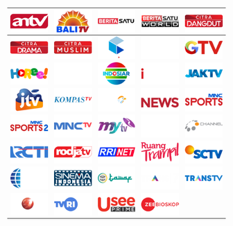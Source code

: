 | ![](https://raw.githubusercontent.com/RevGear/logo/master/Countries/ID/ANTV.png)| ![](https://raw.githubusercontent.com/RevGear/logo/master/Countries/ID/BaliTV.png)| ![](https://raw.githubusercontent.com/RevGear/logo/master/Countries/ID/BeritaSatu.png)| ![](https://raw.githubusercontent.com/RevGear/logo/master/Countries/ID/BeritaSatuWorld.png)| ![](https://raw.githubusercontent.com/RevGear/logo/master/Countries/ID/CitraDangdut.png)| 
|:---:|:---:|:---:|:---:|:---:| 
| ![](https://raw.githubusercontent.com/RevGear/logo/master/Countries/ID/CitraDrama.png)| ![](https://raw.githubusercontent.com/RevGear/logo/master/Countries/ID/CitraMuslim.png)| ![](https://raw.githubusercontent.com/RevGear/logo/master/Countries/ID/CitraTV.png)| ![](https://raw.githubusercontent.com/RevGear/logo/master/Countries/ID/Galaxy.png)| ![](https://raw.githubusercontent.com/RevGear/logo/master/Countries/ID/GTV.png)| 
| ![](https://raw.githubusercontent.com/RevGear/logo/master/Countries/ID/Horee.png)| ![](https://raw.githubusercontent.com/RevGear/logo/master/Countries/ID/IMC.png)| ![](https://raw.githubusercontent.com/RevGear/logo/master/Countries/ID/Indosiar.png)| ![](https://raw.githubusercontent.com/RevGear/logo/master/Countries/ID/INews.png)| ![](https://raw.githubusercontent.com/RevGear/logo/master/Countries/ID/JakTV.png)| 
| ![](https://raw.githubusercontent.com/RevGear/logo/master/Countries/ID/JTV.png)| ![](https://raw.githubusercontent.com/RevGear/logo/master/Countries/ID/KompasTV.png)| ![](https://raw.githubusercontent.com/RevGear/logo/master/Countries/ID/MetroTV.png)| ![](https://raw.githubusercontent.com/RevGear/logo/master/Countries/ID/MNCNews.png)| ![](https://raw.githubusercontent.com/RevGear/logo/master/Countries/ID/MNCSports.png)| 
| ![](https://raw.githubusercontent.com/RevGear/logo/master/Countries/ID/MNCSports2.png)| ![](https://raw.githubusercontent.com/RevGear/logo/master/Countries/ID/MNCTV.png)| ![](https://raw.githubusercontent.com/RevGear/logo/master/Countries/ID/MyTV.png)| ![](https://raw.githubusercontent.com/RevGear/logo/master/Countries/ID/NET.png)| ![](https://raw.githubusercontent.com/RevGear/logo/master/Countries/ID/OChannel.png)| 
| ![](https://raw.githubusercontent.com/RevGear/logo/master/Countries/ID/RCTI.png)| ![](https://raw.githubusercontent.com/RevGear/logo/master/Countries/ID/RodjaTV.png)| ![](https://raw.githubusercontent.com/RevGear/logo/master/Countries/ID/RRINet.png)| ![](https://raw.githubusercontent.com/RevGear/logo/master/Countries/ID/RuangTrampil.png)| ![](https://raw.githubusercontent.com/RevGear/logo/master/Countries/ID/SCTV.png)| 
| ![](https://raw.githubusercontent.com/RevGear/logo/master/Countries/ID/SEAToday.png)| ![](https://raw.githubusercontent.com/RevGear/logo/master/Countries/ID/SinemaIndonesia.png)| ![](https://raw.githubusercontent.com/RevGear/logo/master/Countries/ID/TawafTV.png)| ![](https://raw.githubusercontent.com/RevGear/logo/master/Countries/ID/Trans7.png)| ![](https://raw.githubusercontent.com/RevGear/logo/master/Countries/ID/TransTV.png)| 
| ![](https://raw.githubusercontent.com/RevGear/logo/master/Countries/ID/tvOne.png)| ![](https://raw.githubusercontent.com/RevGear/logo/master/Countries/ID/TVRISport.png)| ![](https://raw.githubusercontent.com/RevGear/logo/master/Countries/ID/UseePrime.png)| ![](https://raw.githubusercontent.com/RevGear/logo/master/Countries/ID/ZeeBioskop.png) | 
